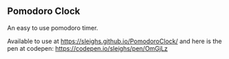 ## Pomodoro Clock

An easy to use pomodoro timer.

Available to use at https://sleighs.github.io/PomodoroClock/ and here is the pen at codepen: https://codepen.io/sleighs/pen/OmGjLz
